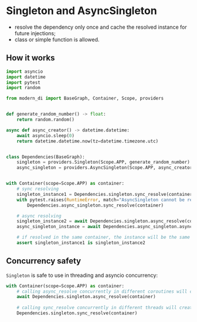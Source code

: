 # Singleton and AsyncSingleton

- resolve the dependency only once and cache the resolved instance for future injections;
- class or simple function is allowed.

## How it works

```python
import asyncio
import datetime
import pytest
import random

from modern_di import BaseGraph, Container, Scope, providers


def generate_random_number() -> float:
    return random.random()

async def async_creator() -> datetime.datetime:
    await asyncio.sleep(0)
    return datetime.datetime.now(tz=datetime.timezone.utc)


class Dependencies(BaseGraph):
    singleton = providers.Singleton(Scope.APP, generate_random_number)
    async_singleton = providers.AsyncSingleton(Scope.APP, async_creator)


with Container(scope=Scope.APP) as container:
    # sync resolving
    singleton_instance1 = Dependencies.singleton.sync_resolve(container)
    with pytest.raises(RuntimeError, match="AsyncSingleton cannot be resolved synchronously"):
        Dependencies.async_singleton.sync_resolve(container)

    # async resolving
    singleton_instance2 = await Dependencies.singleton.async_resolve(container)
    async_singleton_instance = await Dependencies.async_singleton.async_resolve(container)

    # if resolved in the same container, the instance will be the same
    assert singleton_instance1 is singleton_instance2
```

## Concurrency safety

`Singleton` is safe to use in threading and asyncio concurrency:

```python
with Container(scope=Scope.APP) as container:
    # calling async_resolve concurrently in different coroutines will create only one instance
    await Dependencies.singleton.async_resolve(container)
    
    # calling sync_resolve concurrently in different threads will create only one instance
    Dependencies.singleton.sync_resolve(container)
```
